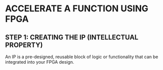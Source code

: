 # ACCELERATE A FUNCTION USING FPGA 

## STEP 1: CREATING THE IP (INTELLECTUAL PROPERTY)

An IP is a pre-designed, reusable block of logic or functionality that can be integrated into your FPGA design.
